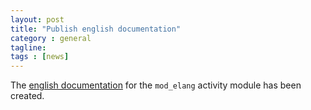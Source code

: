 ```yaml
---
layout: post
title: "Publish english documentation"
category : general
tagline:
tags : [news]
---
```



The [english documentation](https://github.com/e-lang/moodle-mod_elang/wiki/Homepage) for the `mod_elang` activity module has been created.
